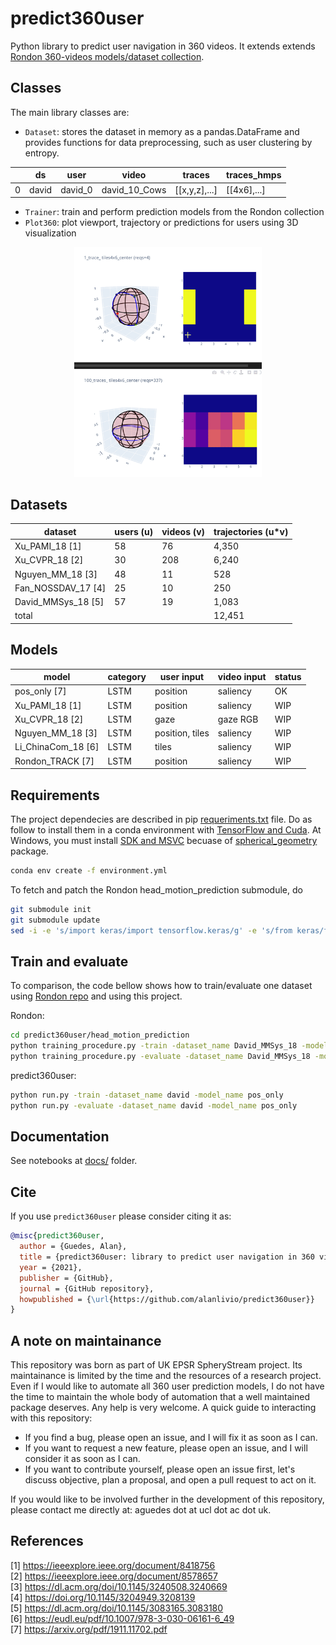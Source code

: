 # predict360user

Python library to predict user navigation in 360 videos. It extends extends [Rondon 360-videos models/dataset collection](https://gitlab.com/miguelfromeror/head-motion-prediction).

## Classes

The main library classes are:

* `Dataset`: stores the dataset in memory as a pandas.DataFrame and provides functions for data preprocessing, such as user clustering by entropy.

|     | ds    | user    | video         | traces       | traces_hmps |
| --- | ----- | ------- | ------------- | ------------- | ------------ |
| 0   | david | david_0 | david_10_Cows | [[x,y,z],...] | [[4x6],...]  |

* `Trainer`: train and perform prediction models from the Rondon collection
* `Plot360`: plot viewport, trajectory or predictions for users using 3D visualization

<div style="text-align:center"><img src="docs/requests.gif" width="300" ></div>

## Datasets

| dataset            | users (u) | videos (v) | trajectories (u*v) |
| ------------------ | --------- | ---------- | ------------------ |
| Xu_PAMI_18 [1]     | 58        | 76         | 4,350              |
| Xu_CVPR_18 [2]     | 30        | 208        | 6,240              |
| Nguyen_MM_18 [3]   | 48        | 11         | 528                |
| Fan_NOSSDAV_17 [4] | 25        | 10         | 250                |
| David_MMSys_18 [5] | 57        | 19         | 1,083              |
| total              |           |            | 12,451             |

## Models

| model              | category | user input      | video input | status |
| ------------------ | -------- | --------------- | ----------- | ------ |
| pos_only [7]       | LSTM     | position        | saliency    | OK     |
| Xu_PAMI_18 [1]     | LSTM     | position        | saliency    | WIP    |
| Xu_CVPR_18 [2]     | LSTM     | gaze            | gaze RGB    | WIP    |
| Nguyen_MM_18 [3]   | LSTM     | position, tiles | saliency    | WIP    |
| Li_ChinaCom_18 [6] | LSTM     | tiles           | saliency    | WIP    |
| Rondon_TRACK [7]   | LSTM     | position        | saliency    | WIP    |

## Requirements

The project dependecies are described in pip [requeriments.txt](requeriments.txt) file. Do as follow to install them in a conda environment with [TensorFlow and Cuda](https://www.tensorflow.org/install/pip). At Windows, you must install [SDK and MSVC](https://visualstudio.microsoft.com/visual-cpp-build-tools/) becuase of [spherical_geometry](https://github.com/spacetelescope/spherical_geometry) package.

```bash
conda env create -f environment.yml
```

To fetch and patch the Rondon head_motion_prediction submodule, do

```bash
git submodule init
git submodule update
sed -i -e 's/import keras/import tensorflow.keras/g' -e 's/from keras/from tensorflow.keras/g'  ./predict360user/head_motion_prediction/*.py
```

## Train and evaluate

To comparison, the code bellow shows how to train/evaluate one dataset using [Rondon repo](https://gitlab.com/miguelfromeror/head-motion-prediction) and using this project.

Rondon:

```bash
cd predict360user/head_motion_prediction
python training_procedure.py -train -dataset_name David_MMSys_18 -model_name pos_only
python training_procedure.py -evaluate -dataset_name David_MMSys_18 -model_name pos_only
```

predict360user:

```bash
python run.py -train -dataset_name david -model_name pos_only
python run.py -evaluate -dataset_name david -model_name pos_only
```

## Documentation

See notebooks at [docs/](docs/) folder.

## Cite

If you use `predict360user` please consider citing it as:

  ```bibtex
  @misc{predict360user,
    author = {Guedes, Alan},
    title = {predict360user: library to predict user navigation in 360 videos},
    year = {2021},
    publisher = {GitHub},
    journal = {GitHub repository},
    howpublished = {\url{https://github.com/alanlivio/predict360user}}
  }
  ```

## A note on maintainance

This repository was born as part of UK EPSR SpheryStream project. Its maintainance is limited by the time and the resources of a research project. Even if I would like to automate all 360 user prediction models, I do not have the time to maintain the whole body of automation that a well maintained package deserves. Any help is very welcome. A quick guide to interacting with this repository:

* If you find a bug, please open an issue, and I will fix it as soon as I can.
* If you want to request a new feature, please open an issue, and I will consider it as soon as I can.
* If you want to contribute yourself, please open an issue first, let's discuss objective, plan a proposal, and open a pull request to act on it.

If you would like to be involved further in the development of this repository, please contact me directly at: aguedes dot at ucl dot ac dot uk.

## References

[1] https://ieeexplore.ieee.org/document/8418756  
[2] https://ieeexplore.ieee.org/document/8578657  
[3] https://dl.acm.org/doi/10.1145/3240508.3240669  
[4] https://doi.org/10.1145/3204949.3208139  
[5] https://dl.acm.org/doi/10.1145/3083165.3083180  
[6] https://eudl.eu/pdf/10.1007/978-3-030-06161-6_49  
[7] https://arxiv.org/pdf/1911.11702.pdf  
